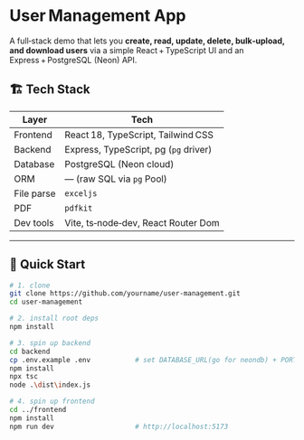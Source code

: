 # User Management App

A full‑stack demo that lets you **create, read, update, delete, bulk‑upload, and download users** via a simple React + TypeScript UI and an Express + PostgreSQL (Neon) API.

## 🏗 Tech Stack

| Layer      | Tech                                     |
|------------|------------------------------------------|
| Frontend   | React 18, TypeScript, Tailwind CSS       |
| Backend    | Express, TypeScript, pg (`pg` driver)    |
| Database   | PostgreSQL (Neon cloud)                  |
| ORM        | — (raw SQL via `pg` Pool)                |
| File parse | `exceljs`                                |
| PDF        | `pdfkit`                                 |
| Dev tools  | Vite, ts‑node‑dev, React Router Dom      |

---

## 🚀 Quick Start

```bash
# 1. clone
git clone https://github.com/yourname/user-management.git
cd user-management

# 2. install root deps
npm install

# 3. spin up backend
cd backend
cp .env.example .env           # set DATABASE_URL(go for neondb) + PORT = 4000(compulsory as hardcoded in frontend)
npm install
npx tsc
node .\dist\index.js

# 4. spin up frontend
cd ../frontend
npm install
npm run dev                    # http://localhost:5173
